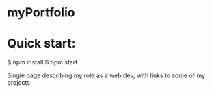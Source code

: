 # myPortfolio

# Quick start:

$ npm install
$ npm start

Single page describing my role as a web dev, with links to some of my projects
